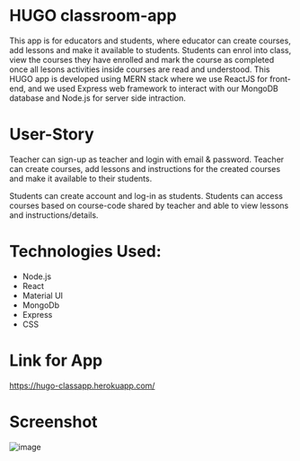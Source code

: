 
# HUGO classroom-app
This app is for educators and students, where educator can create courses, add lessons and make it available to students. Students can enrol into class, view the courses they have enrolled and mark the course as completed once all lesons activities inside courses are read and understood. This HUGO app is developed using MERN stack where we use ReactJS for front-end, and we used Express web framework to interact with our MongoDB database and Node.js for server side intraction. 

# User-Story
Teacher can sign-up as teacher and login with email & password.
Teacher can create courses, add lessons and instructions for the created courses and make it available to their students.

Students can create account and log-in as students. 
Students can access courses based on course-code shared by teacher and  able to view lessons and instructions/details.

# Technologies Used:
- Node.js
 - React
 - Material UI
 - MongoDb
 - Express
 - CSS


# Link for App
https://hugo-classapp.herokuapp.com/

# Screenshot
![image](https://user-images.githubusercontent.com/65205190/95580402-e565e180-09fc-11eb-9656-78891ac82d4a.png)

